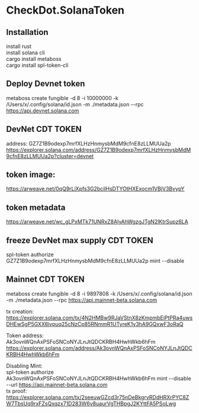 # CheckDot.SolanaToken

## Installation
install rust  
install solana cli  
cargo install metaboss  
cargo install spl-token-cli  

## Deploy Devnet token
metaboss create fungible -d 8 -i 10000000 -k /Users/x/.config/solana/id.json -m ./metadata.json --rpc https://api.devnet.solana.com

## DevNet CDT TOKEN
address: GZ7Z1B9odexp7mrfXLHzHnmysbMdM9cfnE8zLLMUUa2p  
https://explorer.solana.com/address/GZ7Z1B9odexp7mrfXLHzHnmysbMdM9cfnE8zLLMUUa2p?cluster=devnet

## token image:
https://arweave.net/0qQ9rLiXpfs3G2bcilHsDTYOtHXExocm1VBjV3BvypY

## token metadata
https://arweave.net/wc_gLPxMTk71UNRxZ8AlyAhWgzgJTgN2lKtrSupz6LA

## freeze DevNet max supply CDT TOKEN
spl-token authorize GZ7Z1B9odexp7mrfXLHzHnmysbMdM9cfnE8zLLMUUa2p mint --disable 

## Mainnet CDT TOKEN
metaboss create fungible -d 8 -i 9897808 -k /Users/x/.config/solana/id.json -m ./metadata.json --rpc https://api.mainnet-beta.solana.com  
  
tx creation: https://explorer.solana.com/tx/4N2HMBw9RJaVStnX8zKmpmbEiPtPRa4uwsDHEwSgP5GXX6ivpuq25cNzCp85RNmmR1UTyreK1y3hA9GQxwF3oRaQ  
  
Token address: Ak3ovnWQnAxPSFoSNCoNYJLnJtQDCKRBH4HwhWkb6hFm  
https://explorer.solana.com/address/Ak3ovnWQnAxPSFoSNCoNYJLnJtQDCKRBH4HwhWkb6hFm

Disabling Mint:  
spl-token authorize Ak3ovnWQnAxPSFoSNCoNYJLnJtQDCKRBH4HwhWkb6hFm mint --disable --url https://api.mainnet-beta.solana.com  
tx proof: https://explorer.solana.com/tx/2seeuwGZcd3r75nDeBkgrvRDdHRXrPYC8ZW7TbsUq9rxFZsQxqzx71D283W6y8uaurVgTHBpgJ2KYttFA5PSoLwg  
